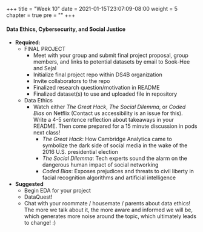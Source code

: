 +++
title = "Week 10"
date = 2021-01-15T23:07:09-08:00
weight = 5
chapter = true
pre = "<b></b>"
+++

#### Data Ethics, Cybersecurity, and Social Justice
- **Required:**
  - FINAL PROJECT
    - Meet with your group and submit final project proposal, group members, and links to potential datasets by email to Sook-Hee and Sejal
    - Initialize final project repo within DS4B organization
    - Invite collaborators to the repo
    - Finalized research question/motivation in README
    - Finalized dataset(s) to use and uploaded file in repository
  - Data Ethics
    - Watch either *The Great Hack*, *The Social Dilemma*, or *Coded Bias* on Netflix (Contact us accessibility is an issue for this). Write a 4-5 sentence reflection about takeaways in your README. Then come prepared for a 15 minute discussion in pods next class!
      - *The Great Hack*: How Cambridge Analytica came to symbolize the dark side of social media in the wake of the 2016 U.S. presidential election
      - *The Social Dilemma*: Tech experts sound the alarm on the dangerous human impact of social networking
      - *Coded Bias*: Exposes prejudices and threats to civil liberty in facial recognition algorithms and artificial intelligence
- **Suggested**
  - Begin EDA for your project
  - DataQuest!
  - Chat with your roommate / housemate / parents about data ethics! The more we talk about it, the more aware and informed we will be, which generates more noise around the topic, which ultimately leads to change! :)
